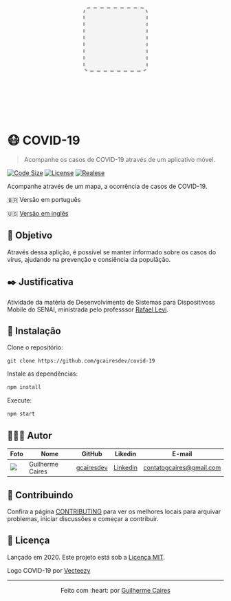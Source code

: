 <p align="center">
	<img src="assets/icon.png" width="150px" style="margin: 100px 0;" />
</p>

# 😷 COVID-19
> Acompanhe os casos de COVID-19 através de um aplicativo móvel. 

[![Code Size][code-size]][code-url]
[![License][MIT-license]][MIT-url]
[![Realese][version]][version-url]

Acompanhe através de um mapa, a ocorrência de casos de COVID-19.

🇧🇷 Versão em português

🇺🇸 [Versão em inglês](.github/README-EN.md)

<p align="center">
    
</p>

## 🎯 Objetivo

Através dessa aplição, é possível se manter informado sobre os casos do vírus, ajudando na prevenção e consiência da populãção.

## ✒️ Justificativa

Atividade da matéria de Desenvolvimento de Sistemas para Dispositivoss Mobile do SENAI, ministrada pelo professsor [Rafael Levi](https://github.com/rafaellevissa).

## 👷 Instalação

Clone o repositório:

```git
git clone https://github.com/gcairesdev/covid-19
```

Instale as dependências:

```sh
npm install
```

Execute:

```sh
npm start
```

## 👨🏼‍💻 Autor

Foto | Nome | GitHub | Likedin | E-mail
---- | ---- | ------ | ------- | ------
<img src="https://avatars1.githubusercontent.com/u/54117888?s=460&u=aa7d6143c4e1fdab1ffa6e5fd5ebfe64572f2eae&v=4" width="100px"> | Guilherme Caires | [gcairesdev](https://github.com/gcairesdev) | [Linkedin](https://linkedin.com/in/guilherme-caires/) | contatogcaires@gmail.com

## 🤝 Contribuindo

Confira a página [CONTRIBUTING](.github/CONTRIBUTING-PT-BR.md) para ver os melhores locais para arquivar problemas, iniciar discussões e começar a contribuir.

## 📃 Licença

Lançado em 2020.
Este projeto está sob a [Licença MIT](./LICENSE.md).

Logo COVID-19 por <a href="https://pt.vecteezy.com/arte-vetorial/952558-fundo-pandemia-coronavirus" target="_blank">Vecteezy</a>

---

<p align="center">
    Feito com :heart: por <a href="https://github.com/gcairesdev">Guilherme Caires</a>
</p>

<!-- Markdown link & img dfn's -->
[code-size]: https://img.shields.io/github/languages/code-size/gcairesdev/covid-19
[code-url]: https://github.com/gcairesdev/covid-19

[MIT-license]: https://img.shields.io/github/license/gcairesdev/covid-19
[MIT-url]: https://github.com/gcairesdev/covid-19/blob/master/LICENSE.md

[version]: https://img.shields.io/github/v/release/gcairesdev/covid-19?include_prereleases
[version-url]: https://github.com/gcairesdev/covid-19